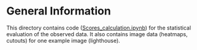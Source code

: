 # General Information

This directory contains code ([Scores_calculation.ipynb](Scores_calculation.ipynb)) for the statistical evaluation of the observed data. It also contains image data (heatmaps, cutouts) for one example image (lighthouse).
